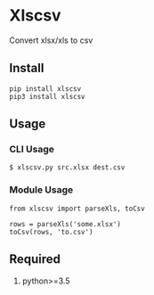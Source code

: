 # Xlscsv
Convert xlsx/xls to csv

## Install

    pip install xlscsv
    pip3 install xlscsv

## Usage
### CLI Usage

    $ xlscsv.py src.xlsx dest.csv

### Module Usage

    from xlscsv import parseXls, toCsv

    rows = parseXls('some.xlsx')
    toCsv(rows, 'to.csv')

## Required
1. python>=3.5
